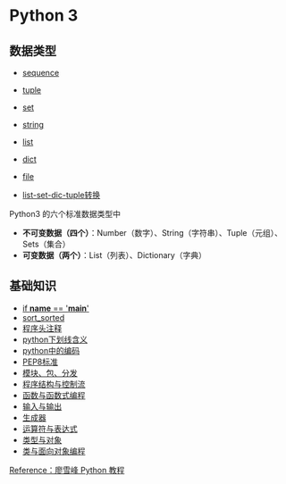 # Python 3

## 数据类型

- [sequence](sequence.md)
- [tuple](tuple.md)
- [set](set.md)
- [string](string.md)
- [list](list.md)
- [dict](dict.md)
- [file](file.md)

- [list-set-dic-tuple转换](list-set-dic-tuple转换.md)

Python3 的六个标准数据类型中

- **不可变数据（四个）**：Number（数字）、String（字符串）、Tuple（元组）、Sets（集合）
- **可变数据（两个）**：List（列表）、Dictionary（字典）

## 基础知识

- [if __name__ == '__main__' ](if__name__=='__main__'.md)
- [sort_sorted](sort_sorted.md)
- [程序头注释](程序头注释.md)
- [python下划线含义](python下划线含义.md)
- [python中的编码](python中的编码.pdf)
- [PEP8标准](PEP8.md)
- [模块、包、分发](模块、包、分发.md)
- [程序结构与控制流](程序结构与控制流.md)
- [函数与函数式编程](函数与函数式编程.md)
- [输入与输出](输入与输出.md)
- [生成器](生成器.md)
- [运算符与表达式](运算符与表达式.md)
- [类型与对象](类型与对象.md)
- [类与面向对象编程](类与面向对象编程.md)

[Reference：廖雪峰 Python 教程](https://www.liaoxuefeng.com/wiki/0014316089557264a6b348958f449949df42a6d3a2e542c000)

